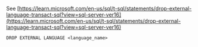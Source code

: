 See [https://learn.microsoft.com/en-us/sql/t-sql/statements/drop-external-language-transact-sql?view=sql-server-ver16](https://learn.microsoft.com/en-us/sql/t-sql/statements/drop-external-language-transact-sql?view=sql-server-ver16)
```
DROP EXTERNAL LANGUAGE <language_name>
```
